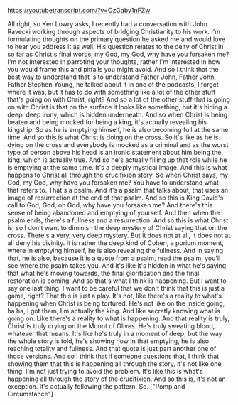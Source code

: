 https://youtubetranscript.com/?v=OzGaby1nFZw

 All right, so Ken Lowry asks, I recently had a conversation with John Ravecki working through aspects of bridging Christianity to his work. I'm formulating thoughts on the primary question he asked me and would love to hear you address it as well. His question relates to the deity of Christ in so far as Christ's final words, my God, my God, why have you forsaken me? I'm not interested in parroting your thoughts, rather I'm interested in how you would frame this and pitfalls you might avoid. And so I think that the best way to understand that is to understand Father John, Father John, Father Stephen Young, he talked about it in one of the podcasts, I forget where it was, but it has to do with something like a lot of the other stuff that's going on with Christ, right? And so a lot of the other stuff that is going on with Christ is that on the surface it looks like something, but it's hiding a deep, deep irony, which is hidden underneath. And so when Christ is being beaten and being mocked for being a king, it's actually revealing his kingship. So as he is emptying himself, he is also becoming full at the same time. And so this is what Christ is doing on the cross. So it's like as he is dying on the cross and everybody is mocked as a criminal and as the worst type of person above his head is an ironic statement about him being the king, which is actually true. And so he's actually filling up that role while he is emptying at the same time. It's a deeply mystical image. And this is what happens to Christ all through the crucifixion story. So when Christ says, my God, my God, why have you forsaken me? You have to understand what that refers to. That's a psalm. And it's a psalm that talks about, that uses an image of resurrection at the end of that psalm. And so this is King David's call to God, God, oh God, why have you forsaken me? And there's this sense of being abandoned and emptying of yourself. And then when the psalm ends, there's a fullness and a resurrection. And so this is what Christ is, so I don't want to diminish the deep mystery of Christ saying that on the cross. There's a very, very deep mystery. But it does not at all, it does not at all deny his divinity. It is rather the deep kind of Cohen, a porium moment, where in emptying himself, he is also revealing the fullness. And in saying that, he is also, because it is a quote from a psalm, read the psalm, you'll see where the psalm takes you. And it's like it's hidden in what he's saying, that what he's moving towards, the final glorification and the final restoration is coming. And so that's what I think is happening. But I want to say one last thing. I want to be careful that we don't think that this is just a game, right? That this is just a play. It's not, like there's a reality to what's happening when Christ is being tortured. He's not like on the inside going, ha ha, I got them, I'm actually the king. And like secretly knowing what is going on. Like there's a reality to what is happening. And that reality is truly, Christ is truly crying on the Mount of Olives. He's truly sweating blood, whatever that means. It's like he's truly in a moment of deep, but the way the whole story is told, he's showing how in that emptying, he is also reaching totality and fullness. And that quote is just part another one of those versions. And so I think that if someone questions that, I think that showing them that this is happening all through the story, it's not like one thing. I'm not just trying to avoid the problem. It's like this is what's happening all through the story of the crucifixion. And so this is, it's not an exception. It's actually following the pattern. So. ["Pomp and Circumstance"]